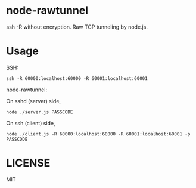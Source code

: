 node-rawtunnel
====
ssh -R without encryption. Raw TCP tunneling by node.js.


Usage
====

SSH:

~~~
ssh -R 60000:localhost:60000 -R 60001:localhost:60001
~~~

node-rawtunnel:

On sshd (server) side,

~~~
node ./server.js PASSCODE
~~~

On ssh (client) side,

~~~
node ./client.js -R 60000:localhost:60000 -R 60001:localhost:60001 -p PASSCODE
~~~



LICENSE
====
MIT

